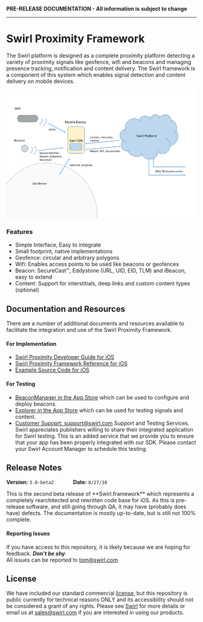 **PRE-RELEASE DOCUMENTATION - All information is subject to change**

---

# Swirl Proximity Framework
The Swirl platform is designed as a complete proximity platform detecting a variety of proximity signals like geofence, wifi and beacons and managing presence tracking, notification and content delivery.  The Swirl framework is a component of this system which enables signal detection and content delivery on mobile devices.

![](./docs/images/sdk3-overview.png)

### Features
* Simple Interface, Easy to integrate
* Small footprint, native implementations
* Geofence: circular and arbitrary polygons
* Wifi: Enables access points to be used like beacons or geofences
* Beacon: SecureCast™, Eddystone (URL, UID, EID, TLM) and iBeacon, easy to extend
* Content: Support for interstitials, deep links and custom content types (optional)

## Documentation and Resources
There are a number of additional documents and resources available to facilitate the integration and use of the Swirl Proximity Framework.

#### For Implementation
* [Swirl Proximity Developer Guide for iOS](./docs/swirl-developer-guide-ios.md)
* [Swirl Proximity Framework Reference for iOS](https://SwirlNetworks.github.io/swirl-sdk-ios/index.html)
* [Example Source Code for iOS](./examples/)

#### For Testing
* [BeaconManager in the App Store](https://itunes.apple.com/us/app/swirl-beacon-manager/id855322103?mt=8) which can be used to configure and deploy beacons.
* [Explorer in the App Store](https://itunes.apple.com/us/app/swirl-in-store-explorer/id781067361?mt=8) which can be used for testing signals and content.
* [Customer Supoprt: support@swirl.com](mailto:support@swirl.com) 
  Support and Testing Services. Swirl appreciates publishers willing to share their integrated application for Swirl testing. This is an added service that we provide you to ensure that your app has been properly integrated with our SDK. Please contact your Swirl Account Manager to schedule this testing.

## Release Notes
**Version:** `3.0-beta2` &nbsp;&nbsp;&nbsp;&nbsp;&nbsp;&nbsp;&nbsp;&nbsp;&nbsp;&nbsp;&nbsp;&nbsp;**Date:** `8/27/16`
<p>
This is the second beta release of **Swirl.framework** which represents a completely rearchitected and rewritten code base for iOS.  As this is pre-release software, and still going through QA, it may have (probably does have) defects.  The documentation is mostly up-to-date, but is still not 100% complete.

#### Reporting Issues
If you have access to this repository, it is likely because we are hoping for feedback. ***Don't be shy***.
<br>All issues can be reported to [tom@swirl.com](mailto:tom@swirl.com) 

## License
We have included our standard commercial [license](LICENSE.md), but this repository is public currently for technical reasons ONLY and its accessibility should not be considered a grant of any rights.  Please see [Swirl](https://www.swirl.com) for more details or email us at [sales@swirl.com](mailto:sales@swirl.com) if you are interested in using our products.

